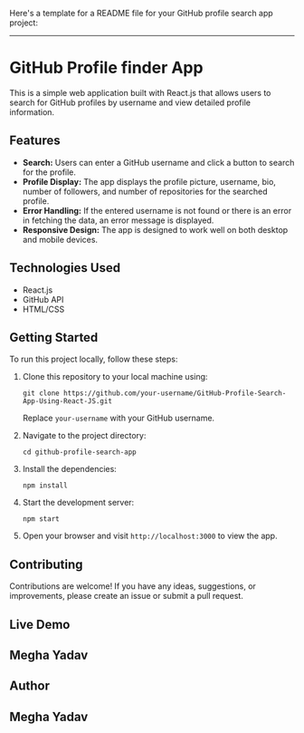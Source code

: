 Here's a template for a README file for your GitHub profile search app project:

---

# GitHub Profile finder App

This is a simple web application built with React.js that allows users to search for GitHub profiles by username and view detailed profile information.

## Features

- **Search:** Users can enter a GitHub username and click a button to search for the profile.
- **Profile Display:** The app displays the profile picture, username, bio, number of followers, and number of repositories for the searched profile.
- **Error Handling:** If the entered username is not found or there is an error in fetching the data, an error message is displayed.
- **Responsive Design:** The app is designed to work well on both desktop and mobile devices.

## Technologies Used

- React.js
- GitHub API
- HTML/CSS

## Getting Started

To run this project locally, follow these steps:

1. Clone this repository to your local machine using:
   ```
   git clone https://github.com/your-username/GitHub-Profile-Search-App-Using-React-JS.git
   ```
   Replace `your-username` with your GitHub username.

2. Navigate to the project directory:
   ```
   cd github-profile-search-app
   ```

3. Install the dependencies:
   ```
   npm install
   ```

4. Start the development server:
   ```
   npm start
   ```

5. Open your browser and visit `http://localhost:3000` to view the app.

## Contributing

Contributions are welcome! If you have any ideas, suggestions, or improvements, please create an issue or submit a pull request.

## Live Demo
Megha Yadav
---

## Author
Megha Yadav
---
